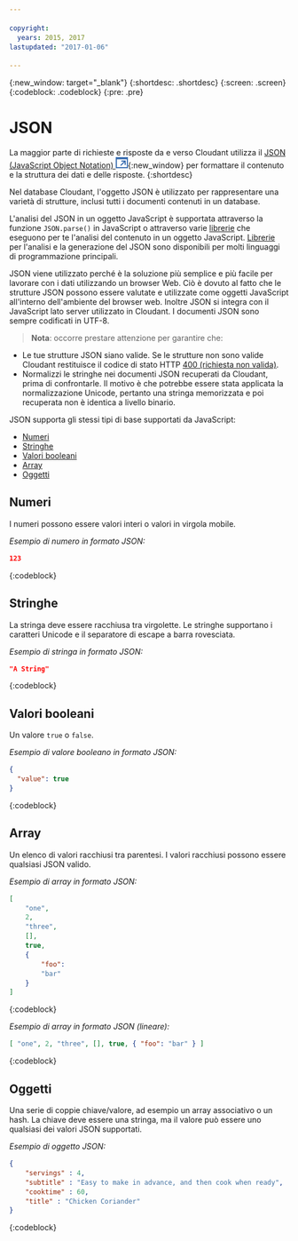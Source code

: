 ```yaml
---

copyright:
  years: 2015, 2017
lastupdated: "2017-01-06"

---
```


{:new_window: target="_blank"}
{:shortdesc: .shortdesc}
{:screen: .screen}
{:codeblock: .codeblock}
{:pre: .pre}

# JSON

La maggior parte di richieste e risposte da e verso Cloudant
utilizza il [JSON (JavaScript Object Notation) ![Icona link esterno](../images/launch-glyph.svg "Icona link esterno")](https://en.wikipedia.org/wiki/JSON){:new_window}
per formattare il contenuto e la struttura dei dati e delle risposte.
{:shortdesc}

Nel database Cloudant,
l'oggetto JSON è utilizzato per rappresentare una varietà di strutture,
inclusi tutti i documenti contenuti in un database.

L'analisi del JSON in un oggetto JavaScript è supportata attraverso la funzione `JSON.parse()` in JavaScript
o attraverso varie [librerie](../libraries/index.html)
che eseguono per te l'analisi del contenuto in un oggetto JavaScript.
[Librerie](../libraries/index.html) per l'analisi e la generazione del JSON
sono disponibili per molti linguaggi di programmazione principali.

JSON viene utilizzato perché è la soluzione più semplice e più facile per lavorare con i dati utilizzando un browser Web.
Ciò è dovuto al fatto che le strutture JSON possono essere valutate e utilizzate come oggetti JavaScript all'interno dell'ambiente del browser web.
Inoltre JSON si integra con il JavaScript lato server utilizzato in Cloudant.
I documenti JSON sono sempre codificati in UTF-8.

>   **Nota**: occorre prestare attenzione per garantire che:

-   Le tue strutture JSON siano valide.
    Se le strutture non sono valide Cloudant restituisce il codice di stato HTTP [400 (richiesta non valida)](../api/http.html#400).
-   Normalizzi le stringhe nei documenti JSON recuperati da Cloudant,
    prima di confrontarle.
    Il motivo è che potrebbe essere stata applicata la normalizzazione Unicode,
    pertanto una stringa memorizzata e poi recuperata non è identica a livello binario.

JSON supporta gli stessi tipi di base supportati da JavaScript:

-   [Numeri](#numbers)
-   [Stringhe](#strings)
-   [Valori booleani](#booleans)
-   [Array](#arrays)
-   [Oggetti](#objects)

## Numeri

I numeri possono essere valori interi o valori in virgola mobile.

_Esempio di numero in formato JSON:_

```json
123
```
{:codeblock}

## Stringhe

La stringa deve essere racchiusa tra virgolette. Le stringhe supportano i caratteri Unicode e il separatore di escape a barra rovesciata.

_Esempio di stringa in formato JSON:_

```json
"A String"
```
{:codeblock}

## Valori booleani

Un valore `true` o `false`.

_Esempio di valore booleano in formato JSON:_

```json
{
  "value": true
}
```
{:codeblock}

## Array

Un elenco di valori racchiusi tra parentesi. I valori racchiusi possono essere qualsiasi JSON valido.

_Esempio di array in formato JSON:_

```json
[
    "one",
    2,
    "three",
    [],
    true,
    {
        "foo":
        "bar"
    }
]
```
{:codeblock}

_Esempio di array in formato JSON (lineare):_

```json
[ "one", 2, "three", [], true, { "foo": "bar" } ]
```
{:codeblock}

## Oggetti

Una serie di coppie chiave/valore,
ad esempio un array associativo
o un hash.
La chiave deve essere una stringa,
ma il valore può essere uno qualsiasi dei valori JSON supportati.

_Esempio di oggetto JSON:_

```json
{
    "servings" : 4,
    "subtitle" : "Easy to make in advance, and then cook when ready",
    "cooktime" : 60,
    "title" : "Chicken Coriander"
}
```
{:codeblock}
